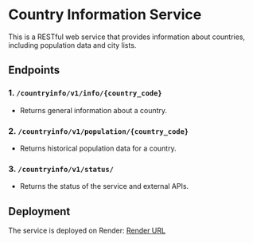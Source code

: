 # Country Information Service

This is a RESTful web service that provides information about countries, including population data and city lists.

## Endpoints

### 1. `/countryinfo/v1/info/{country_code}`
- Returns general information about a country.

### 2. `/countryinfo/v1/population/{country_code}`
- Returns historical population data for a country.

### 3. `/countryinfo/v1/status/`
- Returns the status of the service and external APIs.

## Deployment
The service is deployed on Render: [Render URL](#)